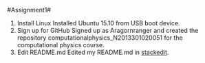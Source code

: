 #Assignment1#

1. Install Linux
  Installed Ubuntu 15.10 from USB boot device.
2.  Sign up for GitHub
  Signed up as Aragornranger and created the repository computationalphysics_N2013301020051 for the computational physics course.
3.  Edit README.md
  Edited my README.md in [stackedit](https://stackedit.io).

